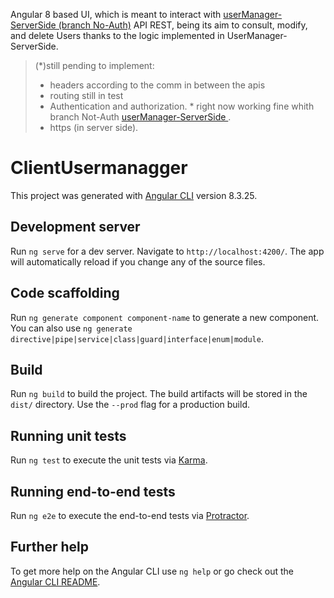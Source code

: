 Angular 8 based UI, which is meant to interact with <a href="https://github.com/JPBaro/userManager-ServerSide"> userManager-ServerSide (branch No-Auth)</a> API REST, being its aim to consult, modify, and delete Users thanks to the logic implemented in UserManager-ServerSide. 

<blockquote> (*)still pending to implement:

* headers according to the comm in between the apis
* routing still in test
* Authentication and authorization. * right now working fine whith branch Not-Auth <a href="https://github.com/JPBaro/userManager-ServerSide"> userManager-ServerSide </a>.
* https (in server side).
</blockquote>

# ClientUsermanagger

This project was generated with [Angular CLI](https://github.com/angular/angular-cli) version 8.3.25.

## Development server

Run `ng serve` for a dev server. Navigate to `http://localhost:4200/`. The app will automatically reload if you change any of the source files.

## Code scaffolding

Run `ng generate component component-name` to generate a new component. You can also use `ng generate directive|pipe|service|class|guard|interface|enum|module`.

## Build

Run `ng build` to build the project. The build artifacts will be stored in the `dist/` directory. Use the `--prod` flag for a production build.

## Running unit tests

Run `ng test` to execute the unit tests via [Karma](https://karma-runner.github.io).

## Running end-to-end tests

Run `ng e2e` to execute the end-to-end tests via [Protractor](http://www.protractortest.org/).

## Further help

To get more help on the Angular CLI use `ng help` or go check out the [Angular CLI README](https://github.com/angular/angular-cli/blob/master/README.md).
